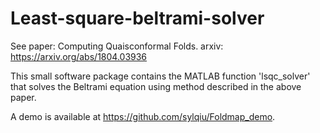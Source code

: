 # Least-square-beltrami-solver
See paper: Computing Quaisconformal Folds. arxiv: https://arxiv.org/abs/1804.03936

This small software package contains the MATLAB function 'lsqc_solver' that solves the Beltrami equation using method described in the above paper. 

A demo is available at https://github.com/sylqiu/Foldmap_demo.
